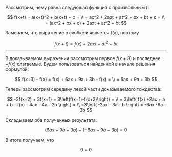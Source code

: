 Рассмотрим, чему равна следующая функция с произвольным $t$:

$$ f(x+t) = a(x+t)^2 + b(x+t) + c = \\ = ax^2 + 2axt + at^2 + bx + bt + c = \\ = (ax^2 + bx + c) + 2axt + at^2 + bt $$

Замечаем, что выражение в скобке и является $f(x)$, поэтому

$$ f(x+t) = f(x) + 2axt + at^2 + bt $$

---

В доказываемом выражении рассмотрим первое $f(x+3)$ и последнее $-f(x)$ слагаемые. Будем пользоваться найденной в начале решения формулой:

$$ f(x+3) - f(x) = f(x) + 6ax + 9a + 3b - f(x) = \\ = 6ax + 9a + 3b $$

Теперь рассмотрим середину левой части доказываемого тождества:

$$ -3f(x+2) + 3f(x+1) = 3\left(f(x+1)-f(x+2)\right) = \\ = 3\left( f(x) +2ax + a + b - f(x) - 4ax - 4a - 2b \right) = \\ =3\left( -2ax - 3a - b \right) = -6ax -9a - 3b $$

Складываем оба полученных результата:

$$ (6ax + 9a + 3b) + (-6ax - 9a - 3b) = 0 $$

В итоге получаем, что

$$ 0 \equiv 0 $$